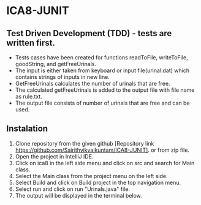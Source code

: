 # ICA8-JUNIT

## Test Driven Development (TDD) - tests are written first.
- Tests cases have been created for functions readToFile, writeToFile, goodString, and getFreeUrinals.
- The input is either taken from keyboard or input file(urinal.dat) which contains strings of inputs in new line.
- GetFreeUrinals calculates the number of urinals that are free.
- The calculated getFreeUrinals is added to the output file with file name as rule.txt.
- The output file consists of number of urinals that are free and can be used.

## Instalation
1. Clone repository from the given github [Repository link https://github.com/Sairithvikvaikuntam/ICA8-JUNIT]. or from zip file.
2. Open the project in IntelliJ IDE.
3. Click on ica8 in the left side menu and click on src and search for Main class.
4. Select the Main class from the project menu on the left side.
5. Select Build and click on Build project in the top navigation menu.
6. Select run and click on run "Urinals.java" file.
7. The output will be displayed in the terminal below.